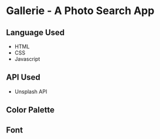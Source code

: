 # Gallerie - A Photo Search App

## Language Used
- HTML
- CSS
- Javascript

## API Used
- Unsplash API 

## Color Palette

## Font